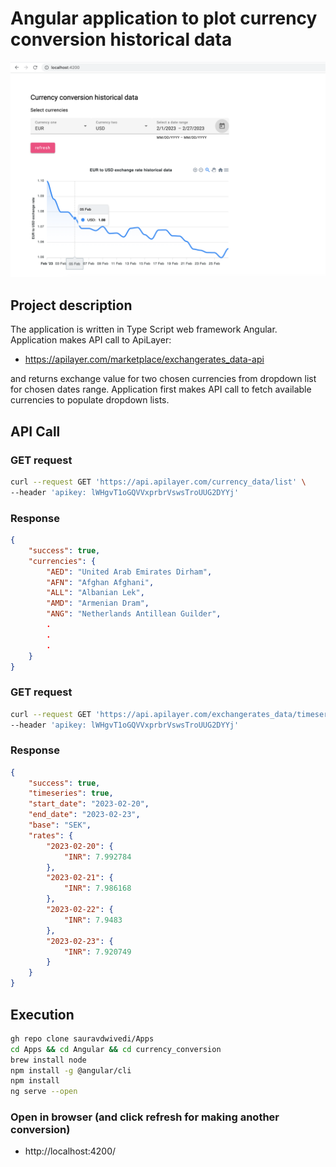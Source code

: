 # Angular application to plot currency conversion historical data

<img src=pic.PNG alt="Angular application image">

## Project description

The application is written in Type Script web framework Angular. Application makes API call to ApiLayer:

- https://apilayer.com/marketplace/exchangerates_data-api

and returns exchange value for two chosen currencies from dropdown list for chosen dates range. Application first makes API call to fetch available currencies to populate dropdown lists.

## API Call

### GET request 
```bash
curl --request GET 'https://api.apilayer.com/currency_data/list' \                  
--header 'apikey: lWHgvT1oGQVVxprbrVswsTroUUG2DYYj'
```

### Response

```json
{
    "success": true,
    "currencies": {
        "AED": "United Arab Emirates Dirham",
        "AFN": "Afghan Afghani",
        "ALL": "Albanian Lek",
        "AMD": "Armenian Dram",
        "ANG": "Netherlands Antillean Guilder",
        .
        .
        .
    }
}
```

### GET request
```bash
curl --request GET 'https://api.apilayer.com/exchangerates_data/timeseries?start_date=2023-02-20&end_date=2023-02-23&base=SEK&symbols=INR' \
--header 'apikey: lWHgvT1oGQVVxprbrVswsTroUUG2DYYj'
```

### Response
```json
{
    "success": true,
    "timeseries": true,
    "start_date": "2023-02-20",
    "end_date": "2023-02-23",
    "base": "SEK",
    "rates": {
        "2023-02-20": {
            "INR": 7.992784
        },
        "2023-02-21": {
            "INR": 7.986168
        },
        "2023-02-22": {
            "INR": 7.9483
        },
        "2023-02-23": {
            "INR": 7.920749
        }
    }
}
```

## Execution

```bash
gh repo clone sauravdwivedi/Apps
cd Apps && cd Angular && cd currency_conversion
brew install node
npm install -g @angular/cli
npm install
ng serve --open
```

### Open in browser (and click refresh for making another conversion)

- http://localhost:4200/
